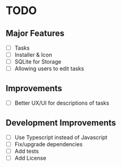 # TODO
## Major Features
- [ ] Tasks
- [ ] Installer & Icon
- [ ] SQLite for Storage
- [ ] Allowing users to edit tasks

## Improvements
- [ ] Better UX/UI for descriptions of tasks

## Development Improvements
- [ ] Use Typescript instead of Javascript
- [ ] Fix/upgrade dependencies
- [ ] Add tests
- [ ] Add License
